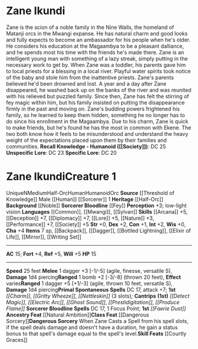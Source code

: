 ﻿---
ac: '15'
alignment: N
all_resistance: null
burrow_speed: null
charisma: '+4'
climb_speed: null
constitution: '+1'
creature_ability:
- Ancestry Feat
- Class Feat
- Dangerous Sorcery
- Skill Feats
creature_family: '[[DATABASE/monsterfamily/Threshold of Knowledge Pregenerated Characters|Threshold
  of Knowledge Pregenerated Characters]]'
description: 'Zane is the scion of a noble family in the Nine Walls, the homeland
  of Matanji orcs in the Mwangi expanse. He has natural charm and good looks and fully
  expects to become an ambassador for his people when he''s older. He considers his
  education at the Magaambya to be a pleasant dalliance, and he spends most his time
  with the friends he''s made there. Zane is an intelligent young man with something
  of a lazy streak, simply putting in the necessary work to get by.<br/><br/> When
  Zane was a toddler, his parents gave him to local priests for a blessing in a local
  river. Playful water spirits took notice of the baby and stole him from the inattentive
  priests. Zane''s parents believed he''d been drowned and lost. A year and a day
  after Zane disappeared, he washed back up on the banks of the river and was reunited
  with his relieved but puzzled family. Since then, Zane has felt the stirring of
  fey magic within him, but his family insisted on putting the disappearance firmly
  in the past and moving on. Zane''s budding powers frightened his family, so he learned
  to keep them hidden, something he no longer has to do since his enrollment in the
  Magaambya.<br/><br/> Due to his charm, Zane is quick to make friends, but he''s
  found he has the most in common with Ekene. The two both know how it feels to be
  misunderstood and understand the heavy weight of the expectations placed upon them
  by their families and communities.<br/><br/><b><u>Recall Knowledge - Humanoid</u>
  ( [[DATABASE/skill/Society|Society]] )</b>: DC 25<br/><b><u>Unspecific Lore</u></b>:
  DC 23<br/><b><u>Specific Lore</u></b>: DC 20'
dexterity: '+2'
element: null
fly_speed: null
fortitude: '+4'
hp: '15'
id: '1754'
immunity: null
intelligence: '+2'
land_speed: '25'
language:
- '[[DATABASE/language/Common|Common]]'
- '[[DATABASE/language/Mwangi|Mwangi]]'
- '[[DATABASE/language/Sylvan|Sylvan]]'
level: '1'
max_speed: '25'
name: Zane Ikundi
perception: '+3'
rarity: Unique
reflex: '+5'
resistance: null
rus_type_level: null
sense:
- low-light vision
size: Medium
skill:
- '[[DATABASE/skill/Arcana|Arcana]] +5'
- '[[DATABASE/skill/Deception|Deception]] +7'
- '[[DATABASE/skill/Diplomacy|Diplomacy]] +7'
- '[[DATABASE/skill/Lore|Genealogy Lore]] +5'
- '[[DATABASE/skill/Nature|Nature]] +3'
- '[[DATABASE/skill/Performance|Performance]] +7'
- '[[DATABASE/skill/Society|Society]] +5'
source: '[[DATABASE/source/Threshold of Knowledge|Threshold of Knowledge]]'
speed:
- 25 feet
spell:
- '[[DATABASE/spell/Charm|Charm]]'
- '[[DATABASE/spell/Detect Magic|DetectMagic]]'
- '[[DATABASE/spell/Electric Arc|Electric Arc]]'
- '[[DATABASE/spell/Faerie Dust|Faerie Dust]]'
- '[[DATABASE/spell/Ghost Sound|Ghost Sound]]'
- '[[DATABASE/spell/Gritty Wheeze|Gritty Wheeze]]'
- '[[DATABASE/spell/Nettleskin|Nettleskin]]'
- '[[DATABASE/spell/Prestidigitation|Prestidigitation]]'
- '[[DATABASE/spell/Produce Flame|Produce Flame]]'
strength: '+0'
strength_req: '0'
strongest_save:
- Reflex
- Will
swim_speed: null
trait:
- '[[DATABASE/trait/Half-Orc|Half-Orc]]'
- '[[DATABASE/trait/Human|Human]]'
- '[[DATABASE/trait/Humanoid|Humanoid]]'
- '[[DATABASE/trait/Orc|Orc]]'
- '[[DATABASE/trait/Unique|Unique]]'
type: Creature
vision: Low-light vision
weakest_save:
- Fortitude
weakness: null
will: '+5'
wisdom: '+0'

---
# Zane Ikundi

Zane is the scion of a noble family in the Nine Walls, the homeland of Matanji orcs in the Mwangi expanse. He has natural charm and good looks and fully expects to become an ambassador for his people when he's older. He considers his education at the Magaambya to be a pleasant dalliance, and he spends most his time with the friends he's made there. Zane is an intelligent young man with something of a lazy streak, simply putting in the necessary work to get by.
 When Zane was a toddler, his parents gave him to local priests for a blessing in a local river. Playful water spirits took notice of the baby and stole him from the inattentive priests. Zane's parents believed he'd been drowned and lost. A year and a day after Zane disappeared, he washed back up on the banks of the river and was reunited with his relieved but puzzled family. Since then, Zane has felt the stirring of fey magic within him, but his family insisted on putting the disappearance firmly in the past and moving on. Zane's budding powers frightened his family, so he learned to keep them hidden, something he no longer has to do since his enrollment in the Magaambya.
 Due to his charm, Zane is quick to make friends, but he's found he has the most in common with Ekene. The two both know how it feels to be misunderstood and understand the heavy weight of the expectations placed upon them by their families and communities.
**Recall Knowledge - Humanoid ([[Society]])**: DC 25
**Unspecific Lore**: DC 23
**Specific Lore**: DC 20

# Zane Ikundi<span class="item-type">Creature 1</span>

<span class="trait-unique item-trait">Unique</span><span class="trait-alignment item-trait">N</span><span class="trait-size item-trait">Medium</span><span class="item-trait">Half-Orc</span><span class="item-trait">Human</span><span class="item-trait">Humanoid</span><span class="item-trait">Orc</span>
**Source** [[Threshold of Knowledge]]
Male [[Human]] [[Sorcerer]] 1 
**Heritage** [[Half-Orc]] 
**Background** [[Noble]] 
**Sorcerer Bloodline** [[Fey]]
**Perception** +3; low-light vision
**Languages** [[Common]], [[Mwangi]], [[Sylvan]]
**Skills** [[Arcana]] +5, [[Deception]] +7, [[Diplomacy]] +7, [[Lore]] +5, [[Nature]] +3, [[Performance]] +7, [[Society]] +5
**Str** +0, **Dex** +2, **Con** +1, **Int** +2, **Wis** +0, **Cha** +4
**Items** 7 sp, [[Backpack]], [[Dagger]], [[Bottled Lightning]], [[Elixir of Life]], [[Mirror]], [[Writing Set]]

---
**AC** 15; **Fort** +4, **Ref** +5, **Will** +5
**HP** 15

---
**Speed** 25 feet
<span class="in-box-ability">**Melee** <span class="action-icon">1</span> dagger +3 [-1/-5] (agile, finesse, versatile S), **Damage** 1d4 piercing</span><span class="in-box-ability">**Ranged** <span class="action-icon">1</span> bomb +2 [-3/-8] (thrown 20 feet), **Effect** varies</span><span class="in-box-ability">**Ranged** <span class="action-icon">1</span> dagger +5 [+1/-3] (agile, thrown 10 feet, versatile S), **Damage** 1d4 piercing</span>**Primal Spontaneous Spells** DC 17, attack +7; **1st** _[[Charm]]_, _[[Gritty Wheeze]]_, _[[Nettleskin]]_ (3 slots); **Cantrips** **(1st)** _[[Detect Magic]]_, _[[Electric Arc]]_, _[[Ghost Sound]]_, _[[Prestidigitation]]_, _[[Produce Flame]]_
**Sorcerer Bloodline Spells** DC 17, 1 Focus Point; **1st** _[[Faerie Dust]]_
<span class="in-box-ability">**Ancestry Feat** [[Natural Ambition]]</span><span class="in-box-ability">**Class Feat** [[Dangerous Sorcery]]</span><span class="in-box-ability">**Dangerous Sorcery** When Zane Casts a Spell from his spell slots, if the spell deals damage and doesn't have a duration, he gain a status bonus to that spell's damage equal to the spell's level.</span><span class="in-box-ability">**Skill Feats** [[Courtly Graces]]</span>